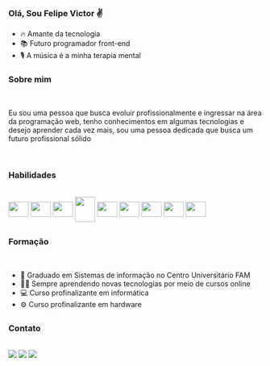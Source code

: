 ### Olá, Sou Felipe Victor ✌ </br>

- 🔥 Amante da tecnologia
- 📚 Futuro programador front-end
- 🎙 A música é a minha terapia mental

<h3>Sobre mim</h3><br>
  <p>Eu sou uma pessoa que busca evoluir profissionalmente e ingressar na área da programação web, tenho conhecimentos em algumas tecnologias e desejo aprender cada vez mais, sou uma pessoa dedicada que busca um futuro profissional sólido</p>
  </br>

<h3>Habilidades</h3><br>

<div style="display: inline-block">
    <img align="center" height="30" width="40" src="https://cdn.jsdelivr.net/gh/devicons/devicon/icons/git/git-original.svg" />
    <img align="center" height="30" width="40" src="https://cdn.jsdelivr.net/gh/devicons/devicon/icons/html5/html5-original.svg" />
    <img align="center" height="30" width="40" src="https://cdn.jsdelivr.net/gh/devicons/devicon/icons/css3/css3-original.svg" />
    <img align="center" height="50" width="40" src="https://cdn.jsdelivr.net/gh/devicons/devicon/icons/bootstrap/bootstrap-original.svg" />  
    <img align="center" height="30" width="40" src="https://cdn.jsdelivr.net/gh/devicons/devicon/icons/javascript/javascript-original.svg" />
    <img align="center" height="30" width="40" src="https://cdn.jsdelivr.net/gh/devicons/devicon/icons/angularjs/angularjs-plain.svg" />
    <img align="center" height="30" width="40" src="https://cdn.jsdelivr.net/gh/devicons/devicon/icons/mysql/mysql-original.svg" />
    <img align="center" height="30" width="40" src="https://cdn.jsdelivr.net/gh/devicons/devicon/icons/wordpress/wordpress-plain.svg" />
    <img align="center" height="30" width="40" src="https://cdn.jsdelivr.net/gh/devicons/devicon/icons/ubuntu/ubuntu-plain.svg" />
</div>

##
<h3>Formação</h3><br>

 - 🏫 Graduado em Sistemas de informação no Centro Universitário FAM
 - 👩‍💻 Sempre aprendendo novas tecnologias por meio de cursos online
 - 💻 Curso profinalizante em informática
 - ⚙ Curso profinalizante em hardware

##
<h3>Contato</h3><br>

<div> 
  <a href="https://dev-instict.github.io/portfolio/" target="_blank"><img src="https://img.shields.io/badge/Portfolio-%23000000.svg?style=for-the-badge&logo=firefox&logoColor=#FF7139" target="_blank"></a> 
  <a href = "mailto:felipe.victor875@gmail.com"><img src="https://img.shields.io/badge/-Gmail-%23333?style=for-the-badge&logo=gmail&logoColor=white" target="_blank"></a>
  <a href="https://www.linkedin.com/in/felipe-victor" target="_blank"><img src="https://img.shields.io/badge/-LinkedIn-%230077B5?style=for-the-badge&logo=linkedin&logoColor=white" target="_blank"></a> 
</div>
